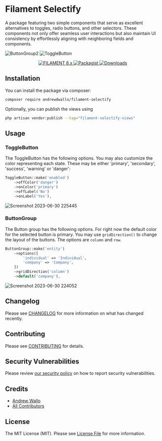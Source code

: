 # Filament Selectify

A package featuring two simple components that serve as excellent alternatives to toggles, radio buttons, and other selectors. These components not only offer seamless user interactions but also maintain UI consistency by effortlessly aligning with neighboring fields and components.

![ButtonGroup2](https://github.com/andrewdwallo/filament-selectify/assets/104294090/053194af-cc0f-471d-ab0d-c4b6753c49ae)
![ToggleButton](https://github.com/andrewdwallo/filament-selectify/assets/104294090/08f7439c-c20d-4d1b-b105-a71d08cc5c94)

<p align="center">
    <a href="https://filamentadmin.com/docs/2.x/admin/installation">
        <img alt="FILAMENT 8.x" src="https://img.shields.io/badge/FILAMENT-2.x-EBB304?style=for-the-badge">
    </a>
    <a href="https://packagist.org/packages/andrewdwallo/filament-selectify">
        <img alt="Packagist" src="https://img.shields.io/packagist/v/andrewdwallo/filament-selectify.svg?style=for-the-badge&logo=packagist">
    </a>
    <a href="https://packagist.org/packages/andrewdwallo/filament-selectify">
        <img alt="Downloads" src="https://img.shields.io/packagist/dt/andrewdwallo/filament-selectify?color=red&style=for-the-badge" >
    </a>
</p>

## Installation

You can install the package via composer:

```bash
composer require andrewdwallo/filament-selectify
```

Optionally, you can publish the views using

```bash
php artisan vendor:publish --tag="filament-selectify-views"
```

## Usage


### ToggleButton

The ToggleButton has the following options. You may also customize the color representing each state. 
These may be either 'primary', 'secondary', 'success', 'warning' or 'danger':

```php
ToggleButton::make('enabled')
    ->offColor('danger')
    ->onColor('primary')
    ->offLabel('No')
    ->onLabel('Yes'),
```

![Screenshot 2023-06-30 225445](https://github.com/andrewdwallo/filament-selectify/assets/104294090/dc934b61-ecb4-485e-a4d8-9e46ba357d55)


### ButtonGroup

The Button group has the following options. For right now the default color for the selected button is primary. 
You may use `gridDirection()` to change the layout of the buttons. The options are `column` and `row`.

```php
ButtonGroup::make('entity')
    ->options([
        'individual' => 'Individual',
        'company' => 'Company',
    ])
    ->gridDirection('column')
    ->default('company'),
```

![Screenshot 2023-06-30 224052](https://github.com/andrewdwallo/filament-selectify/assets/104294090/b04bf9ce-197a-4ea1-aa75-4fefa07c7f77)

## Changelog

Please see [CHANGELOG](CHANGELOG.md) for more information on what has changed recently.

## Contributing

Please see [CONTRIBUTING](CONTRIBUTING.md) for details.

## Security Vulnerabilities

Please review [our security policy](../../security/policy) on how to report security vulnerabilities.

## Credits

- [Andrew Wallo](https://github.com/andrewdwallo)
- [All Contributors](../../contributors)

## License

The MIT License (MIT). Please see [License File](LICENSE.md) for more information.
